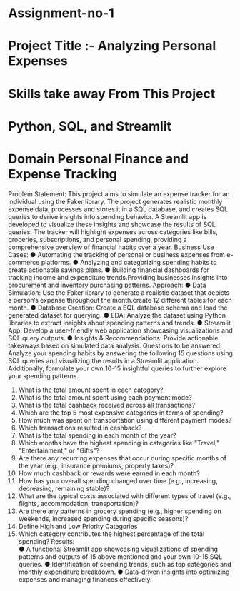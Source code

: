 # Assignment-no-1
# Project Title :- Analyzing Personal Expenses  
# Skills take away From This Project 
# Python, SQL, and Streamlit 
# Domain Personal Finance and Expense Tracking 
 
Problem Statement: 
This project aims to simulate an expense tracker for an individual using the Faker library. The 
project generates realistic monthly expense data, processes and stores it in a SQL database, 
and creates SQL queries to derive insights into spending behavior. A Streamlit app is 
developed to visualize these insights and showcase the results of SQL queries. The tracker 
will highlight expenses across categories like bills, groceries, subscriptions, and personal 
spending, providing a comprehensive overview of financial habits over a year. 
Business Use Cases: 
● Automating the tracking of personal or business expenses from e-commerce 
platforms. 
● Analyzing and categorizing spending habits to create actionable savings plans. 
● Building financial dashboards for tracking income and expenditure 
trends.Providing businesses insights into procurement and inventory 
purchasing patterns. 
Approach: 
● Data Simulation: Use the Faker library to generate a realistic dataset that 
depicts a person’s expense throughout the month.create 12 different tables for 
each month. 
● Database Creation: Create a SQL database schema and load the generated 
dataset for querying. 
● EDA: Analyze the dataset using Python libraries to extract insights about 
spending patterns and trends. 
● Streamlit App: Develop a user-friendly web application showcasing 
visualizations and SQL query outputs. 
● Insights & Recommendations: Provide actionable takeaways based on 
simulated data analysis. 
Questions to be answered:  
Analyze your spending habits by answering the following 15 questions using SQL 
queries and visualizing the results in a Streamlit application. Additionally, formulate 
your own 10-15 insightful queries to further explore your spending patterns. 
1. What is the total amount spent in each category? 
2. What is the total amount spent using each payment mode? 
3. What is the total cashback received across all transactions? 
4. Which are the top 5 most expensive categories in terms of spending? 
5. How much was spent on transportation using different payment modes? 
6.  Which transactions resulted in cashback? 
7. What is the total spending in each month of the year? 
8.  Which months have the highest spending in categories like "Travel," "Entertainment," 
or "Gifts"? 
9. Are there any recurring expenses that occur during specific months of the year (e.g., 
insurance premiums, property taxes)? 
10. How much cashback or rewards were earned in each month? 
11. How has your overall spending changed over time (e.g., increasing, decreasing, 
remaining stable)? 
12. What are the typical costs associated with different types of travel (e.g., flights, 
accommodation, transportation)? 
13. Are there any patterns in grocery spending (e.g., higher spending on weekends, 
increased spending during specific seasons)? 
14.  Define High and Low Priority Categories 
15. Which category contributes the highest percentage of the total spending? 
Results:  
● A functional Streamlit app showcasing visualizations of spending patterns and 
outputs of 15 above mentioned and your own 10-15 SQL queries. 
● Identification of spending trends, such as top categories and monthly 
expenditure breakdown. 
● Data-driven insights into optimizing expenses and managing finances 
effectively. 
